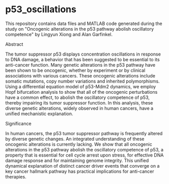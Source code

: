 # p53_oscillations

This repository contains data files and MATLAB code generated during the study on "Oncogenic alterations in the p53 pathway abolish oscillatory competence" by Lingyun Xiong and Alan Garfinkel.

Abstract

The tumor suppressor p53 displays concentration oscillations in response to DNA damage, a behavior that has been suggested to be essential to its anti-cancer function.  Many genetic alterations in the p53 pathway have been shown to be oncogenic, whether by experiment or by clinical associations with various cancers. These oncogenic alterations include somatic mutations, copy number variations and inherited polymorphisms. Using a differential equation model of p53-Mdm2 dynamics, we employ Hopf bifurcation analysis to show that all of the oncogenic perturbations have a common effect, to abolish the oscillatory competence of p53, thereby impairing its tumor suppressor function. In this analysis, these diverse genetic alterations, widely observed in human cancers, have a unified mechanistic explanation.

Significance

In human cancers, the p53 tumor suppressor pathway is frequently altered by diverse genetic changes. An integrated understanding of these oncogenic alterations is currently lacking. We show that all oncogenic alterations in the p53 pathway abolish the oscillatory competence of p53, a property that is essential for cell cycle arrest upon stress, for effective DNA damage response and for maintaining genome integrity. This unified dynamical explanation of distinct cancer driver events that converge on a key cancer hallmark pathway has practical implications for anti-cancer therapies.
